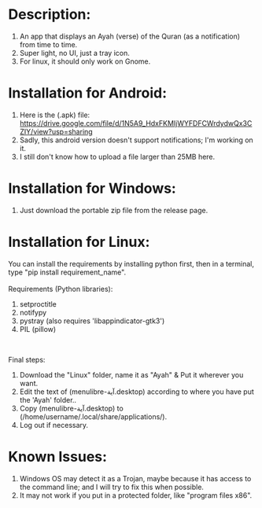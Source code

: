 # Description:
1) An app that displays an Ayah (verse) of the Quran (as a notification) from time to time.
2) Super light, no UI, just a tray icon.
3) For linux, it should only work on Gnome.

# Installation for Android:
1) Here is the (.apk) file: https://drive.google.com/file/d/1N5A9_HdxFKMIjWYFDFCWrdydwQx3CZIY/view?usp=sharing
2) Sadly, this android version doesn't support notifications; I'm working on it.
3) I still don't know how to upload a file larger than 25MB here.

# Installation for Windows:
1) Just download the portable zip file from the release page.

# Installation for Linux:
You can install the requirements by installing python first, then in a terminal, type "pip install requirement_name". <br> <br>
Requirements (Python libraries): <br>
1) setproctitle
2) notifypy
3) pystray (also requires 'libappindicator-gtk3')
4) PIL (pillow)
<br>


Final steps: <br>
1) Download the "Linux" folder, name it as "Ayah" & Put it wherever you want.
2) Edit the text of (menulibre-آية.desktop) according to where you have put the 'Ayah' folder..
3) Copy (menulibre-آية.desktop) to (/home/username/.local/share/applications/).
4) Log out if necessary. <br>

# Known Issues:
1) Windows OS may detect it as a Trojan, maybe because it has access to the command line; and I will try to fix this when possible.
2) It may not work if you put in a protected folder, like "program files x86".
